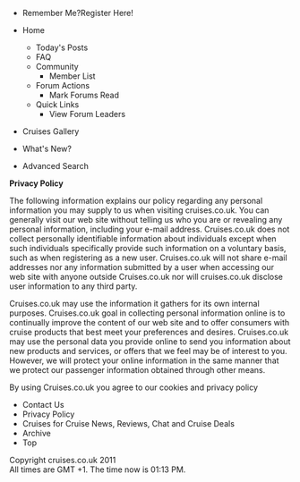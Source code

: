   

*   Remember Me?Register Here!

*   Home
    *   Today's Posts
    *   FAQ
    *   Community
        *   Member List
    *   Forum Actions
        *   Mark Forums Read
    *   Quick Links
        *   View Forum Leaders
*   Cruises Gallery
*   What's New?

*   Advanced Search

  
  
  
**Privacy Policy**  

The following information explains our policy regarding any personal information you may supply to us when visiting cruises.co.uk. You can generally visit our web site without telling us who you are or revealing any personal information, including your e-mail address. Cruises.co.uk does not collect personally identifiable information about individuals except when such individuals specifically provide such information on a voluntary basis, such as when registering as a new user. Cruises.co.uk will not share e-mail addresses nor any information submitted by a user when accessing our web site with anyone outside Cruises.co.uk nor will cruises.co.uk disclose user information to any third party.

Cruises.co.uk may use the information it gathers for its own internal purposes. Cruises.co.uk goal in collecting personal information online is to continually improve the content of our web site and to offer consumers with cruise products that best meet your preferences and desires. Cruises.co.uk may use the personal data you provide online to send you information about new products and services, or offers that we feel may be of interest to you. However, we will protect your online information in the same manner that we protect our passenger information obtained through other means.

By using Cruises.co.uk you agree to our cookies and privacy policy

*   Contact Us
*   Privacy Policy
*   Cruises for Cruise News, Reviews, Chat and Cruise Deals
*   Archive
*   Top

Copyright cruises.co.uk 2011  
All times are GMT +1. The time now is 01:13 PM.